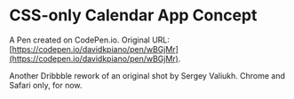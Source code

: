 # CSS-only Calendar App Concept

A Pen created on CodePen.io. Original URL: [https://codepen.io/davidkpiano/pen/wBGjMr](https://codepen.io/davidkpiano/pen/wBGjMr).

Another Dribbble rework of an original shot by Sergey Valiukh.
Chrome and Safari only, for now.